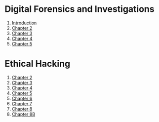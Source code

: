 # Digital Forensics and Investigations
1. [Introduction](./SP%20Y1/DIGITAL%20FORENSICS%20AND%20INVESTIGATION/Theory%20Notes/Introduction.md)
2. [Chapter 2](./SP%20Y1/DIGITAL%20FORENSICS%20AND%20INVESTIGATION/Theory%20Notes/Chapter%202%20Understanding%20Computer%20Investigations.md)
3. [Chapter 3](./SP%20Y1/DIGITAL%20FORENSICS%20AND%20INVESTIGATION/Theory%20Notes/Chapter%203%20Data%20Acquisition.md)
4. [Chapter 4](./SP%20Y1/DIGITAL%20FORENSICS%20AND%20INVESTIGATION/Theory%20Notes/Chapter%204%20Digital%20Forensic%20Tools.md)
5. [Chapter 5](./SP%20Y1/DIGITAL%20FORENSICS%20AND%20INVESTIGATION/Theory%20Notes/Chapter%205%20Working%20with%20Windows%20and%20CLI%20Systems.md)

# Ethical Hacking
1. [Chapter 2](./SP%20Y1/ETHICAL%20HACKING%20ESSENTIALS/Theory%20Notes/Topic%202%20-%20Network%20Protocols.md)
2. [Chapter 3](./SP%20Y1/ETHICAL%20HACKING%20ESSENTIALS/Theory%20Notes/Topic%203%20-%20OS%20Enumeration.md)
3. [Chapter 4](./SP%20Y1/ETHICAL%20HACKING%20ESSENTIALS/Theory%20Notes/Topic%204%20-%20Network%20Enumeration%20(Footprint).md)
4. [Chapter 5](./SP%20Y1/ETHICAL%20HACKING%20ESSENTIALS/Theory%20Notes/Topic%205%20-%20Social%20Engineering%20Techniques.md)
5. [Chapter 6](./SP%20Y1/ETHICAL%20HACKING%20ESSENTIALS/Theory%20Notes/Topic%206%20-%20Password%20Cracking%20and%20Attacks.md)
6. [Chapter 7](./SP%20Y1/ETHICAL%20HACKING%20ESSENTIALS/Theory%20Notes/Topic%207%20-%20Web%20Application.md)
7. [Chapter 8](./SP%20Y1/ETHICAL%20HACKING%20ESSENTIALS/Theory%20Notes/Topic%208A%20-%20System%20Security%20(Firewall).md)
8. [Chapter 8B](./SP%20Y1/ETHICAL%20HACKING%20ESSENTIALS/Theory%20Notes/Topic%208B%20-%20IDS%20and%20IPS.md)

